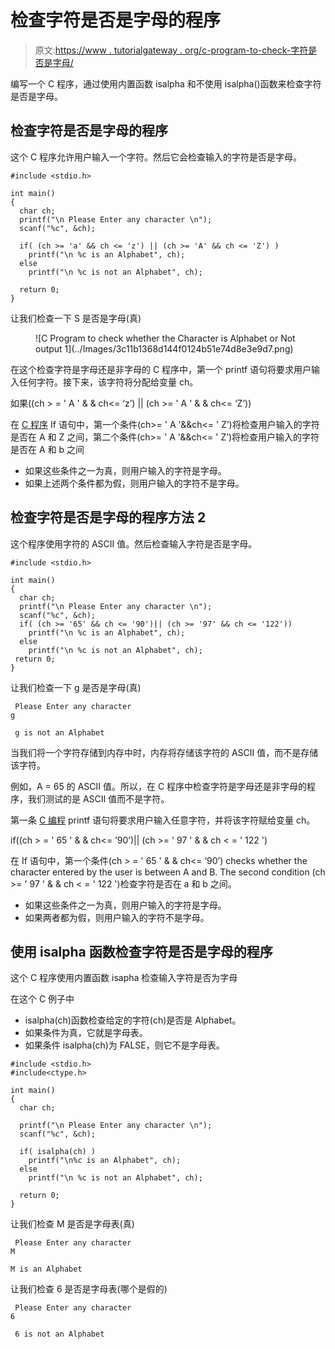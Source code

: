# 检查字符是否是字母的程序

> 原文:[https://www . tutorialgateway . org/c-program-to-check-字符是否是字母/](https://www.tutorialgateway.org/c-program-to-check-whether-the-character-is-alphabet-or-not/)

编写一个 C 程序，通过使用内置函数 isalpha 和不使用 isalpha()函数来检查字符是否是字母。

## 检查字符是否是字母的程序

这个 C 程序允许用户输入一个字符。然后它会检查输入的字符是否是字母。

```
#include <stdio.h>

int main()
{
  char ch;
  printf("\n Please Enter any character \n");
  scanf("%c", &ch);

  if( (ch >= 'a' && ch <= 'z') || (ch >= 'A' && ch <= 'Z') )
    printf("\n %c is an Alphabet", ch);
  else
    printf("\n %c is not an Alphabet", ch);

  return 0;
}
```

让我们检查一下 S 是否是字母(真)

<figure class="wp-block-image">![C Program to check whether the Character is Alphabet or Not output 1](../Images/3c11b1368d144f0124b51e74d8e3e9d7.png)</figure>

在这个检查字符是字母还是非字母的 C 程序中，第一个 printf 语句将要求用户输入任何字符。接下来，该字符将分配给变量 ch。

如果((ch > = ' A ' & & ch<= ‘z’) || (ch >= ' A ' & & ch<= ‘Z’))

在 [C 程序](https://www.tutorialgateway.org/c-programming-examples/) If 语句中，第一个条件(ch>= ' A '&&ch<= ' Z’)将检查用户输入的字符是否在 A 和 Z 之间，第二个条件(ch>= ' A '&&ch<= ' Z’)将检查用户输入的字符是否在 A 和 b 之间

*   如果这些条件之一为真，则用户输入的字符是字母。
*   如果上述两个条件都为假，则用户输入的字符不是字母。

## 检查字符是否是字母的程序方法 2

这个程序使用字符的 ASCII 值。然后检查输入字符是否是字母。

```
#include <stdio.h>

int main()
{
  char ch;
  printf("\n Please Enter any character \n");
  scanf("%c", &ch);
  if( (ch >= '65' && ch <= '90')|| (ch >= '97' && ch <= '122'))
    printf("\n %c is an Alphabet", ch);
  else
    printf("\n %c is not an Alphabet", ch);
 return 0;
}
```

让我们检查一下 g 是否是字母(真)

```
 Please Enter any character 
g

 g is not an Alphabet
```

当我们将一个字符存储到内存中时，内存将存储该字符的 ASCII 值，而不是存储该字符。

例如，A = 65 的 ASCII 值。所以，在 C 程序中检查字符是字母还是非字母的程序，我们测试的是 ASCII 值而不是字符。

第一条 [C 编程](https://www.tutorialgateway.org/c-programming/) printf 语句将要求用户输入任意字符，并将该字符赋给变量 ch。

if((ch > = ' 65 ' & & ch<= ’90’)|| (ch >= ' 97 ' & & ch < = ' 122 ')

在 If 语句中，第一个条件(ch > = ' 65 ' & & ch<= ‘90’) checks whether the character entered by the user is between A and B. The second condition (ch >= ' 97 ' & & ch < = ' 122 ')检查字符是否在 a 和 b 之间。

*   如果这些条件之一为真，则用户输入的字符是字母。
*   如果两者都为假，则用户输入的字符不是字母。

## 使用 isalpha 函数检查字符是否是字母的程序

这个 C 程序使用内置函数 isapha 检查输入字符是否为字母

在这个 C 例子中

*   isalpha(ch)函数检查给定的字符(ch)是否是 Alphabet。
*   如果条件为真，它就是字母表。
*   如果条件 isalpha(ch)为 FALSE，则它不是字母表。

```
#include <stdio.h>
#include<ctype.h>

int main()
{
  char ch;

  printf("\n Please Enter any character \n");
  scanf("%c", &ch);

  if( isalpha(ch) )
    printf("\n%c is an Alphabet", ch);
  else
    printf("\n %c is not an Alphabet", ch);

  return 0;
}
```

让我们检查 M 是否是字母表(真)

```
 Please Enter any character 
M

M is an Alphabet
```

让我们检查 6 是否是字母表(哪个是假的)

```
 Please Enter any character 
6

 6 is not an Alphabet
```